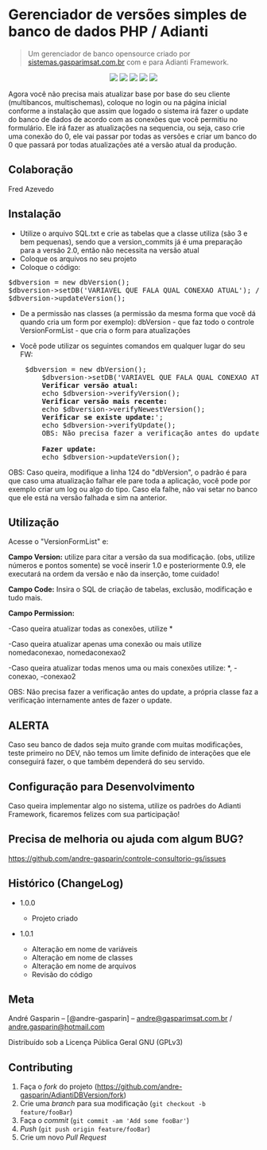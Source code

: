 
# Gerenciador de versões simples de banco de dados  PHP / Adianti 
> Um gerenciador de banco opensource criado por <a href="https://sistemas.gasparimsat.com.br" target="_blank" rel="noopener">sistemas.gasparimsat.com.br</a> com e para Adianti Framework.

<p align="center">
<img src="https://img.shields.io/badge/VERSÃO-1.0.0-green">
<img src="https://img.shields.io/badge/Licença-GNU 3.0-success">
<img src="https://img.shields.io/badge/PHP-GasparimSat-blue">
<img src="https://img.shields.io/badge/PHP-Adianti-blue">
<img src="https://img.shields.io/badge/PHP->7.2-blueviolet">
</p>

Agora você não precisa mais atualizar base por base do seu cliente (multibancos, multischemas), coloque no login ou na página inicial conforme a instalação que assim que logado o sistema irá fazer o update do banco de dados de acordo com as conexões que você permitiu no formulário.
Ele irá fazer as atualizações na sequencia, ou seja, caso crie uma conexão do 0, ele vai passar por todas as versões e criar um banco do 0 que passará por todas atualizações até a versão atual da produção.

## Colaboração

Fred Azevedo


## Instalação

- Utilize o arquivo SQL.txt e crie as tabelas que a classe utiliza (são 3 e bem pequenas), sendo que a version_commits já é uma preparação para a versão 2.0, então não necessita na versão atual
- Coloque os arquivos no seu projeto
- Coloque o código:
<pre>
$dbversion = new dbVersion();
$dbversion->setDB('VARIAVEL QUE FALA QUAL CONEXAO ATUAL'); // Variavel com o nome do "conexao.ini", você pode fazer dinamicamente para atualizar de acordo com o usuário que logar
$dbversion->updateVersion();
</pre>
- De a permissão nas classes (a permissão da mesma forma que você dá quando cria um form por exemplo):
dbVersion 	- que faz todo o controle
VersionFormList - que cria o form para atualizações

- Você pode utilizar os seguintes comandos em qualquer lugar do seu FW:
<pre>
 	$dbversion = new dbVersion();
        $dbversion->setDB('VARIAVEL QUE FALA QUAL CONEXAO ATUAL');
        <b>Verificar versão atual:</b>
        echo $dbversion->verifyVersion();
        <b>Verificar versão mais recente:</b>
        echo $dbversion->verifyNewestVersion();
        <b>Verificar se existe update:</b>';
        echo $dbversion->verifyUpdate();
        OBS: Não precisa fazer a verificação antes do update, a própria classe faz a verificação internamente antes de fazer o update.

        <b>Fazer update:</b>
        echo $dbversion->updateVersion();
</pre>
OBS: Caso queira, modifique a linha 124 do "dbVersion", o padrão é para que caso uma atualização falhar ele pare toda a aplicação, você pode por exemplo criar um log ou algo do tipo.
Caso ela falhe, não vai setar no banco que ele está na versão falhada e sim na anterior.

## Utilização

Acesse o "VersionFormList" e:

<b>Campo Version:</b>  utilize para citar a versão da sua modificação. (obs, utilize números e pontos somente) se você inserir 1.0 e posteriormente 0.9, ele executará na ordem da versão e não da inserção, tome cuidado!

<b>Campo Code:</b> Insira o SQL de criação de tabelas, exclusão, modificação e tudo mais.

<b>Campo Permission:</b> 

-Caso queira atualizar todas as conexões, utilize *

-Caso queira atualizar apenas uma conexão ou mais utilize nomedaconexao, nomedaconexao2

-Caso queira atualizar todas menos uma ou mais conexões utilize:  *, -conexao, -conexao2


OBS: Não precisa fazer a verificação antes do update, a própria classe faz a verificação internamente antes de fazer o update.

## ALERTA
Caso seu banco de dados seja muito grande com muitas modificações, teste primeiro no DEV, não temos um limite definido de interações que ele conseguirá fazer, o que também dependerá do seu servido.

## Configuração para Desenvolvimento

Caso queira implementar algo no sistema, utilize os padrões do Adianti Framework, ficaremos felizes com sua participação!

## Precisa de melhoria ou ajuda com algum BUG?

<a href="https://github.com/andre-gasparin/AdiantiDBVersion/issues">https://github.com/andre-gasparin/controle-consultorio-gs/issues</a>


## Histórico (ChangeLog)

* 1.0.0
    * Projeto criado

* 1.0.1
    * Alteração em nome de variáveis
    * Alteração em nome de classes
    * Alteração em nome de arquivos
    * Revisão do código


## Meta

André Gasparin – [@andre-gasparin] – andre@gasparimsat.com.br / andre.gasparin@hotmail.com

Distribuído sob a Licença Pública Geral GNU (GPLv3) 


## Contributing

1. Faça o _fork_ do projeto (<https://github.com/andre-gasparin/AdiantiDBVersion/fork>)
2. Crie uma _branch_ para sua modificação (`git checkout -b feature/fooBar`)
3. Faça o _commit_ (`git commit -am 'Add some fooBar'`)
4. _Push_ (`git push origin feature/fooBar`)
5. Crie um novo _Pull Request_
